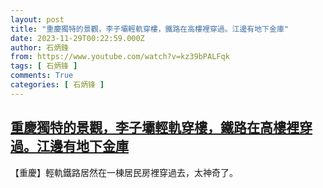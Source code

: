 ```yaml
---
layout: post
title: "重慶獨特的景觀，李子壩輕軌穿樓，鐵路在高樓裡穿過。江邊有地下金庫"
date: 2023-11-29T00:22:59.000Z
author: 石炳鋒
from: https://www.youtube.com/watch?v=kz39bPALFqk
tags: [ 石炳锋 ]
comments: True
categories: [ 石炳锋 ]
---
```

<!--1701217379000-->
[重慶獨特的景觀，李子壩輕軌穿樓，鐵路在高樓裡穿過。江邊有地下金庫](https://www.youtube.com/watch?v=kz39bPALFqk)
------

<div>
【重慶】輕軌鐵路居然在一棟居民房裡穿過去，太神奇了。
</div>
